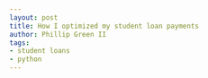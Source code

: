 ```yaml
---
layout: post
title: How I optimized my student loan payments
author: Phillip Green II
tags:
- student loans
- python
---
```

